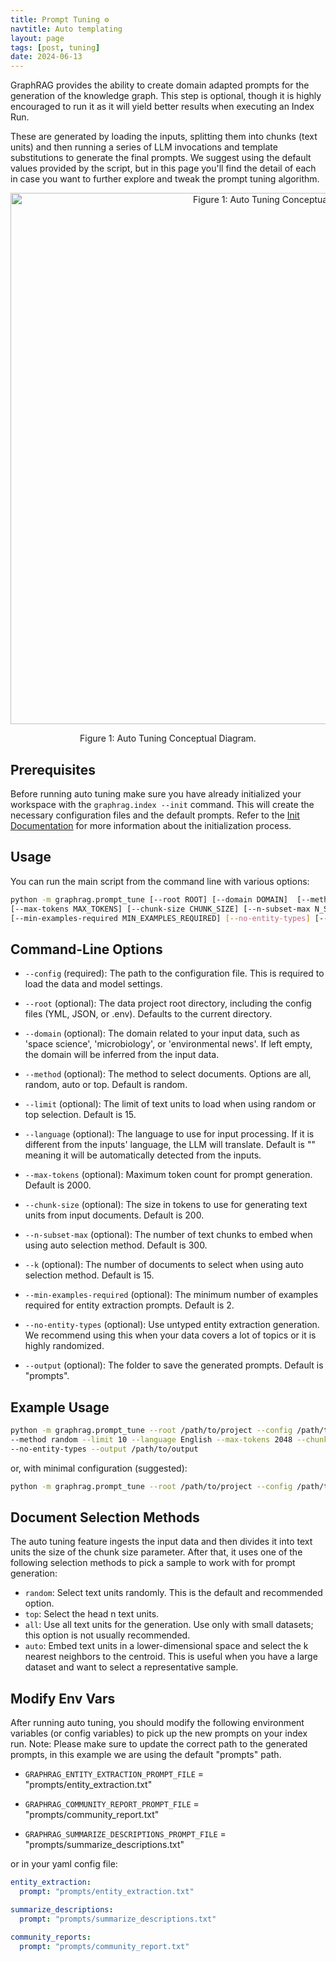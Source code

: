 ```yaml
---
title: Prompt Tuning ⚙️
navtitle: Auto templating
layout: page
tags: [post, tuning]
date: 2024-06-13
---
```


GraphRAG provides the ability to create domain adapted prompts for the generation of the knowledge graph. This step is optional, though it is highly encouraged to run it as it will yield better results when executing an Index Run.

These are generated by loading the inputs, splitting them into chunks (text units) and then running a series of LLM invocations and template substitutions to generate the final prompts. We suggest using the default values provided by the script, but in this page you'll find the detail of each in case you want to further explore and tweak the prompt tuning algorithm.

<p align="center">
<img src="../../../img/auto-tune-diagram.png" alt="Figure 1: Auto Tuning Conceptual Diagram." width="850" align="center" />
</p>
<p align="center">
Figure 1: Auto Tuning Conceptual Diagram.
</p>

## Prerequisites

Before running auto tuning make sure you have already initialized your workspace with the `graphrag.index --init` command. This will create the necessary configuration files and the default prompts. Refer to the [Init Documentation](/posts/config/init) for more information about the initialization process.

## Usage

You can run the main script from the command line with various options:

```bash
python -m graphrag.prompt_tune [--root ROOT] [--domain DOMAIN]  [--method METHOD] [--limit LIMIT] [--language LANGUAGE] \
[--max-tokens MAX_TOKENS] [--chunk-size CHUNK_SIZE] [--n-subset-max N_SUBSET_MAX] [--k K] \
[--min-examples-required MIN_EXAMPLES_REQUIRED] [--no-entity-types] [--output OUTPUT]
```

## Command-Line Options

- `--config` (required): The path to the configuration file. This is required to load the data and model settings.

- `--root` (optional): The data project root directory, including the config files (YML, JSON, or .env). Defaults to the current directory.

- `--domain` (optional): The domain related to your input data, such as 'space science', 'microbiology', or 'environmental news'. If left empty, the domain will be inferred from the input data.

- `--method` (optional): The method to select documents. Options are all, random, auto or top. Default is random.

- `--limit` (optional): The limit of text units to load when using random or top selection. Default is 15.

- `--language` (optional): The language to use for input processing. If it is different from the inputs' language, the LLM will translate. Default is "" meaning it will be automatically detected from the inputs.

- `--max-tokens` (optional): Maximum token count for prompt generation. Default is 2000.

- `--chunk-size` (optional): The size in tokens to use for generating text units from input documents. Default is 200.

- `--n-subset-max` (optional): The number of text chunks to embed when using auto selection method. Default is 300.

- `--k` (optional): The number of documents to select when using auto selection method. Default is 15.

- `--min-examples-required` (optional): The minimum number of examples required for entity extraction prompts. Default is 2.

- `--no-entity-types` (optional): Use untyped entity extraction generation. We recommend using this when your data covers a lot of topics or it is highly randomized.

- `--output` (optional): The folder to save the generated prompts. Default is "prompts".

## Example Usage

```bash
python -m graphrag.prompt_tune --root /path/to/project --config /path/to/settings.yaml --domain "environmental news" \
--method random --limit 10 --language English --max-tokens 2048 --chunk-size 256 --min-examples-required 3 \
--no-entity-types --output /path/to/output
```

or, with minimal configuration (suggested):

```bash
python -m graphrag.prompt_tune --root /path/to/project --config /path/to/settings.yaml --no-entity-types
```

## Document Selection Methods

The auto tuning feature ingests the input data and then divides it into text units the size of the chunk size parameter.
After that, it uses one of the following selection methods to pick a sample to work with for prompt generation:

- `random`: Select text units randomly. This is the default and recommended option.
- `top`: Select the head n text units.
- `all`: Use all text units for the generation. Use only with small datasets; this option is not usually recommended.
- `auto`: Embed text units in a lower-dimensional space and select the k nearest neighbors to the centroid. This is useful when you have a large dataset and want to select a representative sample.

## Modify Env Vars

After running auto tuning, you should modify the following environment variables (or config variables) to pick up the new prompts on your index run. Note: Please make sure to update the correct path to the generated prompts, in this example we are using the default "prompts" path.

- `GRAPHRAG_ENTITY_EXTRACTION_PROMPT_FILE` = "prompts/entity_extraction.txt"

- `GRAPHRAG_COMMUNITY_REPORT_PROMPT_FILE` = "prompts/community_report.txt"

- `GRAPHRAG_SUMMARIZE_DESCRIPTIONS_PROMPT_FILE` = "prompts/summarize_descriptions.txt"

or in your yaml config file:

```yaml
entity_extraction:
  prompt: "prompts/entity_extraction.txt"

summarize_descriptions:
  prompt: "prompts/summarize_descriptions.txt"

community_reports:
  prompt: "prompts/community_report.txt"
```
